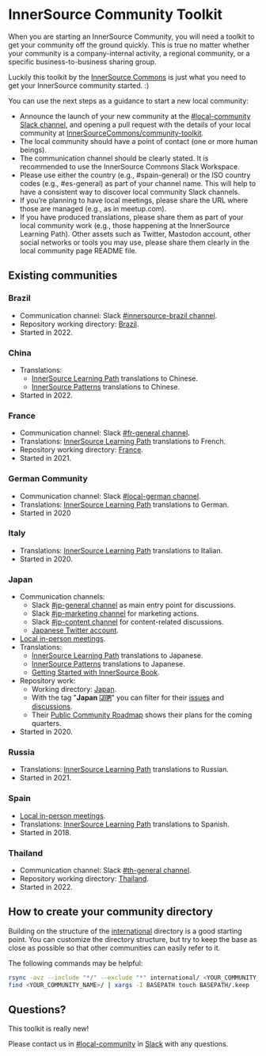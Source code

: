 # InnerSource Community Toolkit

When you are starting an InnerSource Community, you will need a toolkit to get your community off the ground quickly.
This is true no matter whether your community is a company-internal activity, a regional community, or a specific business-to-business sharing group.

Luckily this toolkit by the [InnerSource Commons](https://innersourcecommons.org) is just what you need to get your InnerSource community started. :)

You can use the next steps as a guidance to start a new local community:
* Announce the launch of your new community at the [#local-community Slack channel](https://innersourcecommons.slack.com/archives/C046MD5R5RT), and opening a pull request with the details of your local community  at [InnerSourceCommons/community-toolkit](https://github.com/InnerSourceCommons/community-toolkit/pulls).
* The local community should have a point of contact (one or more human beings).
* The communication channel should be clearly stated. It is recommended to use the InnerSource Commons Slack Workspace.
* Please use either the country (e.g., #spain-general) or the ISO country codes (e.g., #es-general) as part of your channel name. This will help to have a consistent way to discover local community Slack channels. 
* If you’re planning to have local meetings, please share the URL where those are managed (e.g., as in meetup.com).
* If you have produced translations, please share them as part of your local community work (e.g., those happening at the InnerSource Learning Path).
Other assets such as Twitter, Mastodon account, other social networks or tools you may use, please share them clearly in the local community page README file.

## Existing communities

### Brazil

* Communication channel: Slack [#innersource-brazil channel](https://innersourcecommons.slack.com/archives/C03JP108XGE).
* Repository working directory: [Brazil](./brazil).
* Started in 2022.

### China

* Translations:
  * [InnerSource Learning Path](https://github.com/InnerSourceCommons/InnerSourceLearningPath/tree/main/introduction/zh) translations to Chinese.
  * [InnerSource Patterns](https://patterns.innersourcecommons.org/v/zh/) translations to Chinese.
* Started in 2022.

### France

* Communication channel: Slack [#fr-general channel](https://innersourcecommons.slack.com/archives/C04HJ3KPR19).
* Translations: [InnerSource Learning Path](https://github.com/InnerSourceCommons/InnerSourceLearningPath/tree/main/introduction/fr) translations to French.
* Repository working directory: [France](./france).
* Started in 2021.

### German Community

* Communication channel: Slack [#local-german channel](https://innersourcecommons.slack.com/archives/C016MNXK2MS).
* Translations: [InnerSource Learning Path](https://github.com/InnerSourceCommons/InnerSourceLearningPath/tree/main/introduction/de) translations to German.
* Started in 2020

### Italy

* Translations: [InnerSource Learning Path](https://github.com/InnerSourceCommons/InnerSourceLearningPath/tree/main/introduction/it) translations to Italian.
* Started in 2020.

### Japan

* Communication channels:
  * Slack [#jp-general channel](https://innersourcecommons.slack.com/archives/C03M546NR16) as main entry point for discussions.
  * Slack [#jp-marketing channel](https://innersourcecommons.slack.com/archives/C03N1QVR6FP) for marketing actions.
  * Slack [#jp-content channel](https://innersourcecommons.slack.com/archives/C03P1MVMBRS) for content-related discussions.
  * [Japanese Twitter account](https://twitter.com/InnerSourceJP).
* [Local in-person meetings](https://innersourcecommons.connpass.com/).
* Translations:
  * [InnerSource Learning Path](https://github.com/InnerSourceCommons/InnerSourceLearningPath/tree/main/introduction/ja) translations to Japanese.
  * [InnerSource Patterns](https://patterns.innersourcecommons.org/v/ja/) translations to Japanese.
  * [Getting Started with InnerSource Book](https://jp-contents.innersourcecommons.org/v/getting-started-with-innersource).
* Repository work:
  * Working directory: [Japan](./japan).
  * With the tag "**Japan :jp:**" you can filter for their [issues](https://github.com/InnerSourceCommons/community-toolkit/labels/Japan%20%3Ajp%3A) and [discussions](https://github.com/InnerSourceCommons/community-toolkit/discussions?discussions_q=label%3A%22Japan+%3Ajp%3A%22).
  * Their [Public Community Roadmap](https://github.com/orgs/InnerSourceCommons/projects/1) shows their plans for the coming quarters.
* Started in 2020.

### Russia

* Translations: [InnerSource Learning Path](https://github.com/InnerSourceCommons/InnerSourceLearningPath/tree/main/introduction/ru) translations to Russian.
* Started in 2021.

### Spain

* [Local in-person meetings](https://www.meetup.com/es-ES/innersource-spain/).
* Translations: [InnerSource Learning Path](https://github.com/InnerSourceCommons/InnerSourceLearningPath/tree/main/introduction/es) translations to Spanish.
* Started in 2018.

### Thailand

* Communication channel: Slack [#th-general channel](https://innersourcecommons.slack.com/archives/C04KNAD6S23).
* Repository working directory: [Thailand](./thailand).
* Started in 2022.


## How to create your community directory

Building on the structure of the [international](./international) directory is a good starting point.
You can customize the directory structure, but try to keep the base as close as possible so that other communities can easily refer to it.

The following commands may be helpful:

```sh
rsync -avz --include "*/" --exclude "*" international/ <YOUR_COMMUNITY_NAME>
find <YOUR_COMMUNITY_NAME>/ | xargs -I BASEPATH touch BASEPATH/.keep
```

## Questions?

This toolkit is really new!

Please contact us in [#local-community](https://innersourcecommons.slack.com/archives/C046MD5R5RT) in [Slack](https://innersourcecommons-inviter.herokuapp.com) with any questions.

